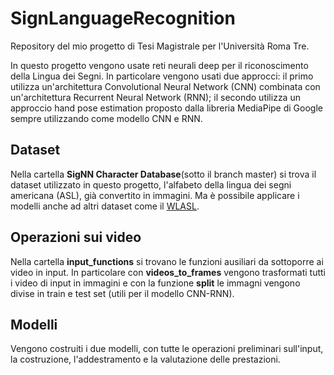 # SignLanguageRecognition
Repository del mio progetto di Tesi Magistrale per l'Università Roma Tre.

In questo progetto vengono usate reti neurali deep per il riconoscimento della Lingua dei Segni. In particolare vengono usati due approcci: il primo utilizza un'architettura Convolutional Neural Network (CNN) combinata con un'architettura Recurrent Neural Network (RNN); il secondo utilizza un approccio hand pose estimation proposto dalla libreria MediaPipe di Google sempre utilizzando come modello CNN e RNN.

## Dataset 
Nella cartella **SigNN Character Database**(sotto il branch master) si trova il dataset utilizzato in questo progetto, l'alfabeto della lingua dei segni americana (ASL), già convertito in immagini. Ma è possibile applicare i modelli anche ad altri dataset come il [WLASL](https://github.com/dxli94/WLASL).

## Operazioni sui video
Nella cartella **input_functions** si trovano le funzioni ausiliari da sottoporre ai video in input. In particolare con **videos_to_frames** vengono trasformati tutti i video di input in immagini e con la funzione **split** le immagni vengono divise in train e test set (utili per il modello CNN-RNN).

## Modelli 
Vengono costruiti i due modelli, con tutte le operazioni preliminari sull'input, la costruzione, l'addestramento e la valutazione delle prestazioni.
